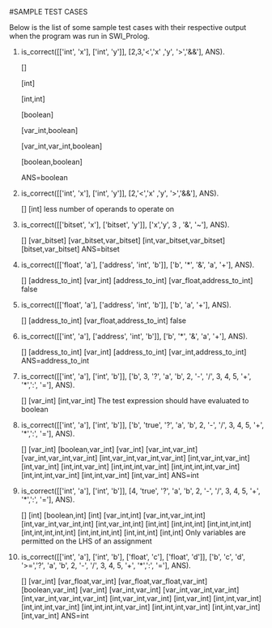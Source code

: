 #SAMPLE TEST CASES

Below is the list of some sample test cases with their respective output when the program was run in SWI_Prolog.

1. is_correct([['int', 'x'], ['int', 'y']], [2,3,'<','x' ,'y', '>','&&'], ANS).

	[]

	[int]
	
	[int,int]
	
	[boolean]
	
	[var_int,boolean]
	
	[var_int,var_int,boolean]
	
	[boolean,boolean]
	
	ANS=boolean

2. is_correct([['int', 'x'], ['int', 'y']], [2,'<','x' ,'y', '>','&&'], ANS).

	[]
	[int]
	less number of operands to operate on

3. is_correct([['bitset', 'x'], ['bitset', 'y']], ['x','y', 3 , '&', '~'], ANS).

	[]
	[var_bitset]
	[var_bitset,var_bitset]
	[int,var_bitset,var_bitset]
	[bitset,var_bitset]
	ANS=bitset

4. is_correct([['float', 'a'], ['address', 'int', 'b']], ['b', '*', '&', 'a', '+'], ANS).

	[]
	[address_to_int]
	[var_int]
	[address_to_int]
	[var_float,address_to_int]
	false

5. is_correct([['float', 'a'], ['address', 'int', 'b']], ['b', 'a', '+'], ANS).

	[]
	[address_to_int]
	[var_float,address_to_int]
	false

6. is_correct([['int', 'a'], ['address', 'int', 'b']], ['b', '*', '&', 'a', '+'], ANS).

	[]
	[address_to_int]
	[var_int]
	[address_to_int]
	[var_int,address_to_int]
	ANS=address_to_int

7. is_correct([['int', 'a'], ['int', 'b']], ['b', 3, '?', 'a', 'b', 2, '-', '/', 3, 4, 5, '+', '*',':', '='], ANS).

	[]
	[var_int]
	[int,var_int]
	The test expression should have evaluated to boolean

8. is_correct([['int', 'a'], ['int', 'b']], ['b', 'true', '?', 'a', 'b', 2, '-', '/', 3, 4, 5, '+', '*',':', '='], ANS).

	[]
	[var_int]
	[boolean,var_int]
	[var_int]
	[var_int,var_int]
	[var_int,var_int,var_int]
	[int,var_int,var_int,var_int]
	[int,var_int,var_int]
	[int,var_int]
	[int,int,var_int]
	[int,int,int,var_int]
	[int,int,int,int,var_int]
	[int,int,int,var_int]
	[int,int,var_int]
	[int,var_int]
	ANS=int

9. is_correct([['int', 'a'], ['int', 'b']], [4, 'true', '?', 'a', 'b', 2, '-', '/', 3, 4, 5, '+', '*',':', '='], ANS).

	[]
	[int]
	[boolean,int]
	[int]
	[var_int,int]
	[var_int,var_int,int]
	[int,var_int,var_int,int]
	[int,var_int,int]
	[int,int]
	[int,int,int]
	[int,int,int,int]
	[int,int,int,int,int]
	[int,int,int,int]
	[int,int,int]
	[int,int]
	Only variables are permitted on the LHS of an assignment

10. is_correct([['int', 'a'], ['int', 'b'], ['float', 'c'], ['float', 'd']], ['b', 'c', 'd', '>=','?', 'a', 'b', 2, '-', '/', 3, 4, 5, '+', '*',':', '='], ANS).

	[]
	[var_int]
	[var_float,var_int]
	[var_float,var_float,var_int]
	[boolean,var_int]
	[var_int]
	[var_int,var_int]
	[var_int,var_int,var_int]
	[int,var_int,var_int,var_int]
	[int,var_int,var_int]
	[int,var_int]
	[int,int,var_int]
	[int,int,int,var_int]
	[int,int,int,int,var_int]
	[int,int,int,var_int]
	[int,int,var_int]
	[int,var_int]
	ANS=int